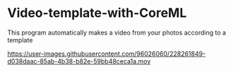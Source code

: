 # Video-template-with-CoreML
This program automatically makes a video from your photos according to a template


https://user-images.githubusercontent.com/96026060/228261849-d038daac-85ab-4b38-b82e-59bb48ceca1a.mov

